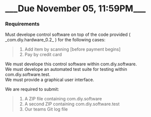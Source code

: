 <h1> ___Due November 05, 11:59PM___ </h1>

<h3>Requirements</h3>
Must develope control software on top of the code provided ( _com.diy.hardware_0.2_ ) for the following cases:

> 1. Add item by scanning [before payment begins]
> 2. Pay by credit card

<p>We must develope this control software within com.diy.software.<br>
We must develope an automated test suite for testing within com.diy.software.test.<br>
We must provide a graphical user interface.</p>

We are required to submit:
> 1. A ZIP file containing com.diy.software
> 2. A second ZIP containing com.diy.software.test
> 3. Our teams Git log file

